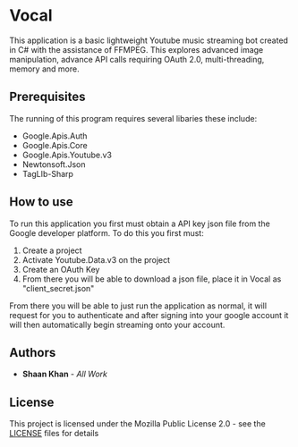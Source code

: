 # Vocal

This application is a basic lightweight Youtube music streaming bot created in C# with the assistance of FFMPEG. This explores advanced image manipulation, advance API calls requiring OAuth 2.0, multi-threading, memory and more.

## Prerequisites
The running of this program requires several libaries these include:
* Google.Apis.Auth
* Google.Apis.Core
* Google.Apis.Youtube.v3
* Newtonsoft.Json
* TagLIb-Sharp

## How to use
To run this application you first must obtain a API key json file from the Google developer platform.
To do this you first must:
1. Create a project
2. Activate Youtube.Data.v3 on the project
3. Create an OAuth Key
4. From there you will be able to download a json file, place it in Vocal as "client_secret.json"

From there you will be able to just run the application as normal, it will request for you to authenticate and after signing into your google account it will then automatically begin streaming onto your account.

## Authors
* **Shaan Khan** - *All Work*

## License
This project is licensed under the Mozilla Public License 2.0 - see the [LICENSE](https://github.com/ShaanCoding/Vocal/blob/master/LICENSE) files for details
